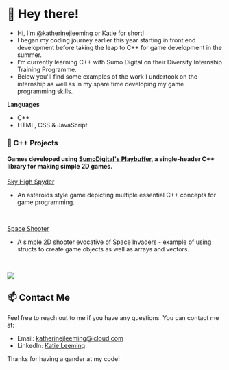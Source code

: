 # 👋 Hey there!
- Hi, I’m @katherinejleeming or Katie for short!
- I began my coding journey earlier this year starting in front end development before taking the leap to C++ for game development in the summer.
- I’m currently learning C++ with Sumo Digital on their Diversity Internship Training Programme.
- Below you'll find some examples of the work I undertook on the internship as well as in my spare time developing my game programming skills.

**Languages**
- C++
- HTML, CSS & JavaScript


### 🌱 C++ Projects
#### Games developed using [SumoDigital's Playbuffer](https://github.com/sumo-digital-academy/playbuffer), a single-header C++ library for making simple 2D games.
[Sky High Spyder](https://github.com/katherinejleeming/sky-high-spyder)
- An asteroids style game depicting multiple essential C++ concepts for game programming.
</br>

[Space Shooter](https://github.com/katherinejleeming/SpaceShooter)
- A simple 2D shooter evocative of Space Invaders - example of using structs to create game objects as well as arrays and vectors.
</br>

![](https://github.com/katherinejleeming/katherinejleeming/blob/main/spaceshooternew.gif)

## 📫 Contact Me
Feel free to reach out to me if you have any questions. You can contact me at:

- Email: [katherinejleeming@icloud.com](katherinejleeming@icloud.com)
- LinkedIn: [Katie Leeming](https://www.linkedin.com/in/katie-leeming-764a44178/)

Thanks for having a gander at my code!

<!---
katherinejleeming/katherinejleeming is a ✨ special ✨ repository because its `README.md` (this file) appears on your GitHub profile.
You can click the Preview link to take a look at your changes.
--->

